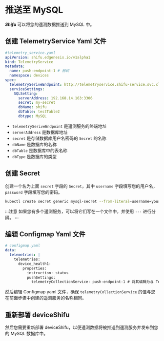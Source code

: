 # 推送至 MySQL

***Shifu*** 可以将您的遥测数据推送到 MySQL 中。

## 创建 TelemetryService Yaml 文件

```yaml
#telemetry_service.yaml
apiVersion: shifu.edgenesis.io/v1alpha1
kind: TelemetryService
metadata:
  name: push-endpoint-1 # 标识
  namespace: devices
spec:
  telemetrySeriveEndpoint: http://telemetryservice.shifu-service.svc.cluster.local
  serviceSettings:
    SQLSetting:
      serverAddress: 192.168.14.163:3306
      secret: my-secret
      dbName: shifu
      dbTable: testTable2
      dbtype: MySQL
```

- `telemetrySeriveEndpoint` 是遥测服务的终端地址
- `serverAddress` 是数据库地址
- `secret` 是存储数据库用户名密码的 `Secret` 的名称
- `dbName` 是数据库的名称
- `dbTable` 是数据库中的表名称
- `dbType` 是数据库的类型

## 创建 Secret

创建一个名为上面 `secret` 字段的 `Secret`，其中 `username` 字段填写您的用户名，`password` 字段填写您的密码。

```bash
kubectl create secret generic mysql-secret --from-literal=username=your_username --from-literal=password=your_password -n devices
```

:::注意
如果您有多个遥测服务，可以将它们写在一个文件中，并使用 `---` 进行分隔。
:::

## 编辑 Configmap Yaml 文件

```yaml
# configmap.yaml
data:
  telemetries: |
    telemetries:
      device_health1:
        properties:
          instruction: status
          pushSettings:
            telemetryCollectionService: push-endpoint-1 # 将其编辑为与 TelemetryService 的名称相同
```

然后编辑 Configmap yaml 文件，确保 `telemetryCollectionService` 的值与您在前面步骤中创建的遥测服务的名称相同。

## 重新部署 deviceShifu

然后您需要重新部署 deviceShifu，以便遥测数据将被推送到遥测服务并发布到您的 MySQL 数据库中。